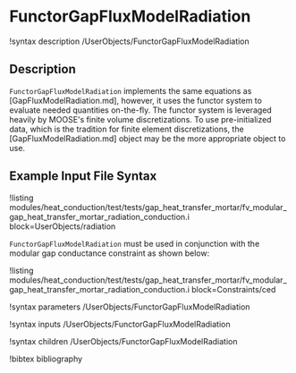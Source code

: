 # FunctorGapFluxModelRadiation

!syntax description /UserObjects/FunctorGapFluxModelRadiation

## Description

`FunctorGapFluxModelRadiation` implements the same equations as
[GapFluxModelRadiation.md], however, it uses the functor system to evaluate
needed quantities on-the-fly. The functor system is leveraged heavily by MOOSE's
finite volume discretizations. To use pre-initialized data, which is the
tradition for finite element discretizations, the [GapFluxModelRadiation.md]
object may be the more appropriate object to use.

## Example Input File Syntax

!listing modules/heat_conduction/test/tests/gap_heat_transfer_mortar/fv_modular_gap_heat_transfer_mortar_radiation_conduction.i block=UserObjects/radiation

`FunctorGapFluxModelRadiation` must be used in conjunction with the modular gap conductance
constraint as shown below:

!listing modules/heat_conduction/test/tests/gap_heat_transfer_mortar/fv_modular_gap_heat_transfer_mortar_radiation_conduction.i block=Constraints/ced

!syntax parameters /UserObjects/FunctorGapFluxModelRadiation

!syntax inputs /UserObjects/FunctorGapFluxModelRadiation

!syntax children /UserObjects/FunctorGapFluxModelRadiation

!bibtex bibliography
